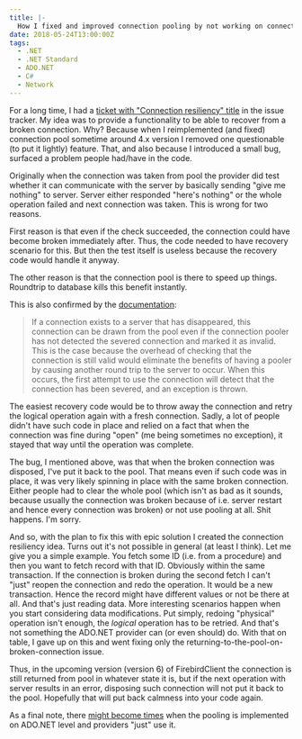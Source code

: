 ```yaml
---
title: |-
  How I fixed and improved connection pooling by not working on connection resiliency.
date: 2018-05-24T13:00:00Z
tags:
  - .NET
  - .NET Standard
  - ADO.NET
  - C#
  - Network
---
```

For a long time, I had a [ticket with "Connection resiliency" title][1] in the issue tracker. My idea was to provide a functionality to be able to recover from a broken connection. Why? Because when I reimplemented (and fixed) connection pool sometime around 4.x version I removed one questionable (to put it lightly) feature. That, and also because I introduced a small bug, surfaced a problem people had/have in the code.

<!-- excerpt -->

Originally when the connection was taken from pool the provider did test whether it can communicate with the server by basically sending "give me nothing" to server. Server either responded "here's nothing" or the whole operation failed and next connection was taken. This is wrong for two reasons.

First reason is that even if the check succeeded, the connection could have become broken immediately after. Thus, the code needed to have recovery scenario for this. But then the test itself is useless because the recovery code would handle it anyway.

The other reason is that the connection pool is there to speed up things. Roundtrip to database kills this benefit instantly.

This is also confirmed by the [documentation][2]:

> If a connection exists to a server that has disappeared, this connection can be drawn from the pool even if the connection pooler has not detected the severed connection and marked it as invalid. This is the case because the overhead of checking that the connection is still valid would eliminate the benefits of having a pooler by causing another round trip to the server to occur. When this occurs, the first attempt to use the connection will detect that the connection has been severed, and an exception is thrown.

The easiest recovery code would be to throw away the connection and retry the logical operation again with a fresh connection. Sadly, a lot of people didn't have such code in place and relied on a fact that when the connection was fine during "open" (me being sometimes no exception), it stayed that way until the operation was complete.

The bug, I mentioned above, was that when the broken connection was disposed, I've put it back to the pool. That means even if such code was in place, it was very likely spinning in place with the same broken connection. Either people had to clear the whole pool (which isn't as bad as it sounds, because usually the connection was broken because of i.e. server restart and hence every connection was broken) or not use pooling at all. Shit happens. I'm sorry.

And so, with the plan to fix this with epic solution I created the connection resiliency idea. Turns out it's not possible in general (at least I think). Let me give you a simple example. You fetch some ID (i.e. from a procedure) and then you want to fetch record with that ID. Obviously within the same transaction. If the connection is broken during the second fetch I can't "just" reopen the connection and redo the operation. It would be a new transaction. Hence the record might have different values or not be there at all. And that's just reading data. More interesting scenarios happen when you start considering data modifications. Put simply, redoing "physical" operation isn't enough, the _logical_ operation has to be retried. And that's not something the ADO.NET provider can (or even should) do. With that on table, I gave up on this and went fixing only the returning-to-the-pool-on-broken-connection issue.

Thus, in the upcoming version (version 6) of FirebirdClient the connection is still returned from pool in whatever state it is, but if the next operation with server results in an error, disposing such connection will not put it back to the pool. Hopefully that will put back calmness into your code again.

As a final note, there [might become times][3] when the pooling is implemented on ADO.NET level and providers "just" use it.

[1]: http://tracker.firebirdsql.org/browse/DNET-668
[2]: https://docs.microsoft.com/en-us/dotnet/framework/data/adonet/sql-server-connection-pooling
[3]: https://github.com/dotnet/corefx/issues/26714